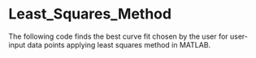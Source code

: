 # Least_Squares_Method
The following code finds the best curve fit chosen by the user for user-input data points applying least squares method in MATLAB.
